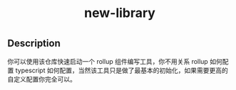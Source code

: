 <h1 align="center">new-library<h1/>

## Description

你可以使用该仓库快速启动一个 rollup 组件编写工具，你不用关系 rollup 如何配置 typescript 如何配置，当然该工具只是做了最基本的初始化，如果需要更高的自定义配置你完全可以。
